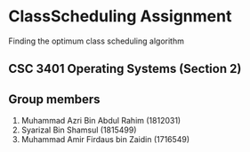 # ClassScheduling Assignment
Finding the optimum class scheduling algorithm

## CSC 3401 Operating Systems (Section 2)

## Group members

1) Muhammad Azri Bin Abdul Rahim (1812031)
2) Syarizal Bin Shamsul (1815499)
3) Muhammad Amir Firdaus bin Zaidin (1716549)

